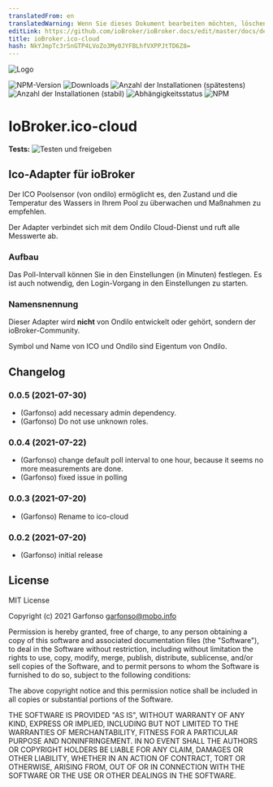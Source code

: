 ```yaml
---
translatedFrom: en
translatedWarning: Wenn Sie dieses Dokument bearbeiten möchten, löschen Sie bitte das Feld "translationsFrom". Andernfalls wird dieses Dokument automatisch erneut übersetzt
editLink: https://github.com/ioBroker/ioBroker.docs/edit/master/docs/de/adapterref/iobroker.ico-cloud/README.md
title: ioBroker.ico-cloud
hash: NkYJmpTc3rSnGTP4LVoZo3My0JYFBLhfVXPPJtTD6Z8=
---
```

![Logo](../../../en/adapterref/iobroker.ico-cloud/admin.ico-cloud.png)

![NPM-Version](https://img.shields.io/npm/v/iobroker.ico-cloud.svg)
![Downloads](https://img.shields.io/npm/dm/iobroker.ico-cloud.svg)
![Anzahl der Installationen (spätestens)](https://iobroker.live/badges.ico-cloud-installed.svg)
![Anzahl der Installationen (stabil)](https://iobroker.live/badges.ico-cloud-stable.svg)
![Abhängigkeitsstatus](https://img.shields.io/david/iobroker-community-adapters/iobroker.ico-cloud.svg)
![NPM](https://nodei.co/npm/iobroker.ico-cloud.png?downloads=true)

# IoBroker.ico-cloud
**Tests:** ![Testen und freigeben](https://github.com/iobroker-community-adapters/ioBroker.ico-cloud/workflows/Test%20and%20Release/badge.svg)

## Ico-Adapter für ioBroker
Der ICO Poolsensor (von ondilo) ermöglicht es, den Zustand und die Temperatur des Wassers in Ihrem Pool zu überwachen und Maßnahmen zu empfehlen.

Der Adapter verbindet sich mit dem Ondilo Cloud-Dienst und ruft alle Messwerte ab.

### Aufbau
Das Poll-Intervall können Sie in den Einstellungen (in Minuten) festlegen.
Es ist auch notwendig, den Login-Vorgang in den Einstellungen zu starten.

### Namensnennung
Dieser Adapter wird **nicht** von Ondilo entwickelt oder gehört, sondern der ioBroker-Community.

Symbol und Name von ICO und Ondilo sind Eigentum von Ondilo.

## Changelog
<!--
    Placeholder for the next version (at the beginning of the line):
    ### **WORK IN PROGRESS**
-->
### 0.0.5 (2021-07-30)
* (Garfonso) add necessary admin dependency.
* (Garfonso) Do not use unknown roles.

### 0.0.4 (2021-07-22)
* (Garfonso) change default poll interval to one hour, because it seems no more measurements are done.
* (Garfonso) fixed issue in polling

### 0.0.3 (2021-07-20)
* (Garfonso) Rename to ico-cloud

### 0.0.2 (2021-07-20)
* (Garfonso) initial release

## License
MIT License

Copyright (c) 2021 Garfonso <garfonso@mobo.info>

Permission is hereby granted, free of charge, to any person obtaining a copy
of this software and associated documentation files (the "Software"), to deal
in the Software without restriction, including without limitation the rights
to use, copy, modify, merge, publish, distribute, sublicense, and/or sell
copies of the Software, and to permit persons to whom the Software is
furnished to do so, subject to the following conditions:

The above copyright notice and this permission notice shall be included in all
copies or substantial portions of the Software.

THE SOFTWARE IS PROVIDED "AS IS", WITHOUT WARRANTY OF ANY KIND, EXPRESS OR
IMPLIED, INCLUDING BUT NOT LIMITED TO THE WARRANTIES OF MERCHANTABILITY,
FITNESS FOR A PARTICULAR PURPOSE AND NONINFRINGEMENT. IN NO EVENT SHALL THE
AUTHORS OR COPYRIGHT HOLDERS BE LIABLE FOR ANY CLAIM, DAMAGES OR OTHER
LIABILITY, WHETHER IN AN ACTION OF CONTRACT, TORT OR OTHERWISE, ARISING FROM,
OUT OF OR IN CONNECTION WITH THE SOFTWARE OR THE USE OR OTHER DEALINGS IN THE
SOFTWARE.